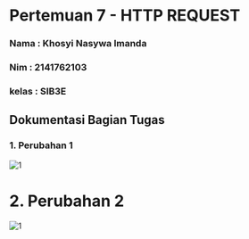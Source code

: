 # Pertemuan 7 - HTTP REQUEST

### Nama  : Khosyi Nasywa Imanda
### Nim   : 2141762103
### kelas : SIB3E


## Dokumentasi Bagian Tugas

### 1. Perubahan 1
![1](</Dokumentasi/perub1.jpeg>)

# 2. Perubahan 2
![1](</Dokumentasi/perub2.jpeg>)






